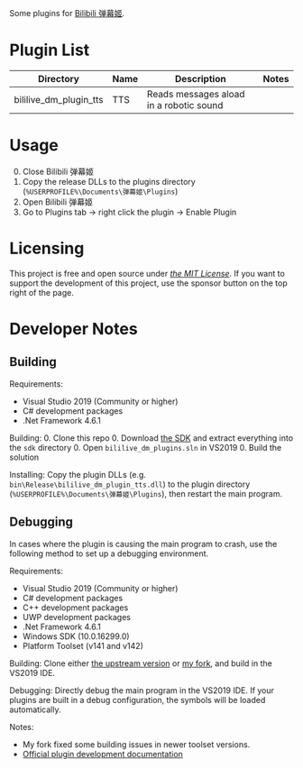 Some plugins for [Bilibili 弹幕姬](https://github.com/copyliu/bililive_dm).

# Plugin List

| Directory | Name | Description | Notes |
| --------- | ---- | ----------- | ----- |
| bililive_dm_plugin_tts | TTS | Reads messages aload in a robotic sound |  |

# Usage

0. Close Bilibili 弹幕姬
0. Copy the release DLLs to the plugins directory (`%USERPROFILE%\Documents\弹幕姬\Plugins`)
0. Open Bilibili 弹幕姬
0. Go to Plugins tab -> right click the plugin -> Enable Plugin

# Licensing

This project is free and open source under *[the MIT License](LICENSE)*. If you want to support the development of this
project, use the sponsor button on the top right of the page.

# Developer Notes

## Building

Requirements:
- Visual Studio 2019 (Community or higher)
- C# development packages
- .Net Framework 4.6.1

Building:
0. Clone this repo
0. Download [the SDK](https://soft.ceve-market.org/bilibili_dm/sdk.7z) and extract everything into the `sdk` directory
0. Open `bililive_dm_plugins.sln` in VS2019
0. Build the solution

Installing:
Copy the plugin DLLs (e.g. `bin\Release\bililive_dm_plugin_tts.dll`) to the plugin directory
(`%USERPROFILE%\Documents\弹幕姬\Plugins`), then restart the main program.

## Debugging

In cases where the plugin is causing the main program to crash, use the following method to set up a debugging environment.

Requirements:
- Visual Studio 2019 (Community or higher)
- C# development packages
- C++ development packages
- UWP development packages
- .Net Framework 4.6.1
- Windows SDK (10.0.16299.0)
- Platform Toolset (v141 and v142)

Building:
Clone either [the upstream version](https://github.com/copyliu/bililive_dm) or [my fork](https://github.com/Jamesits/bililive_dm),
and build in the VS2019 IDE.

Debugging:
Directly debug the main program in the VS2019 IDE. If your plugins are built in a debug configuration, the symbols will be loaded automatically.

Notes:
- My fork fixed some building issues in newer toolset versions.
- [Official plugin development documentation](https://github.com/copyliu/bililive_dm/wiki/%E5%BC%B9%E5%B9%95%E5%A7%AC%E6%8F%92%E4%BB%B6%E5%BC%80%E5%8F%91)
